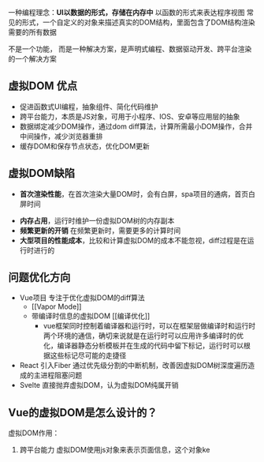 一种编程理念：**UI以数据的形式，存储在内存中**
以函数的形式来表达程序视图
常见的形式，一个自定义的对象来描述真实的DOM结构，里面包含了DOM结构渲染需要的所有数据

不是一个功能，
而是一种解决方案，是声明式编程、数据驱动开发、跨平台渲染的一个解决方案

## 虚拟DOM 优点
- 促进函数式UI编程，抽象组件、简化代码维护
- 跨平台能力，本质是JS对象，可用于小程序、IOS、安卓等应用层的抽象
- 数据绑定减少DOM操作，通过dom diff算法，计算所需最小DOM操作，合并中间操作，减少浏览器重排
- 缓存DOM和保存节点状态，优化DOM更新


## 虚拟DOM缺陷
+ **首次渲染性能**，在首次渲染大量DOM时，会有白屏，spa项目的通病，首页白屏时间
- **内存占用**，运行时维护一份虚拟DOM树的内存副本
- **频繁更新的开销** 在频繁更新时，需要更多的计算时间
- **大型项目的性能成本**，比较和计算虚拟DOM的成本不能忽视，diff过程是在运行时进行的



## 问题优化方向
- Vue项目 专注于优化虚拟DOM的diff算法
    - [[Vapor Mode]]
    - 带编译时信息的虚拟DOM  [[编译优化]]
        - vue框架同时控制着编译器和运行时，可以在框架层做编译时和运行时两个环境的通信，确切来说就是在运行时可以应用许多编译时的优化，编译器静态分析模板并在生成的代码中留下标记，运行时可以根据这些标记尽可能的走捷径
- React 引入Fiber 通过优先级分割的中断机制，改善因虚拟DOM树深度遍历造成的主进程阻塞问题
- Svelte 直接抛弃虚拟DOM，认为虚拟DOM纯属开销


## Vue的虚拟DOM是怎么设计的？

虚拟DOM作用：
1. 跨平台能力
虚拟DOM使用js对象来表示页面信息，这个对象ke
